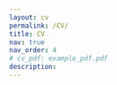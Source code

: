 ```yaml
---
layout: cv
permalink: /CV/
title: CV
nav: true
nav_order: 4
# cv_pdf: example_pdf.pdf
description: 
---
```

